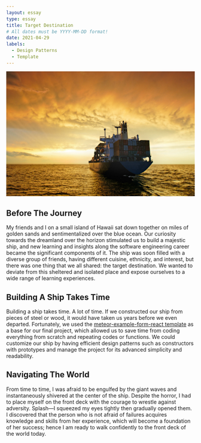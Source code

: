 ```yaml
---
layout: essay
type: essay
title: Target Destination
# All dates must be YYYY-MM-DD format!
date: 2021-04-29
labels:
  - Design Patterns
  - Template
---
```


<img class="ui medium right floated rounded image" src="../images/ship.jpg">

## Before The Journey
My friends and I on a small island of Hawaii sat down together on miles of golden sands and sentimentalized over the blue ocean. Our curiosity towards the dreamland over the horizon stimulated us to build a majestic ship, and new learning and insights along the software engineering career became the significant components of it. The ship was soon filled with a diverse group of friends, having different cuisine, ethnicity, and interest, but there was one thing that we all shared: the target destination. We wanted to deviate from this sheltered and isolated place and expose ourselves to a wide range of learning experiences.

## Building A Ship Takes Time
Building a ship takes time. A lot of time. If we constructed our ship from pieces of steel or wood, it would have taken us years before we even departed. Fortunately, we used the [meteor-example-form-react template](https://github.com/ics-software-engineering/meteor-example-form-react) as a base for our final project, which allowed us to save time from coding everything from scratch and repeating codes or functions. We could customize our ship by having efficient design patterns such as constructors with prototypes and manage the project for its advanced simplicity and readability.

## Navigating The World
From time to time, I was afraid to be engulfed by the giant waves and instantaneously shivered at the center of the ship. Despite the horror, I had to place myself on the front deck with the courage to wrestle against adversity. Splash—I squeezed my eyes tightly then gradually opened them. I discovered that the person who is not afraid of failures acquires knowledge and skills from her experience, which will become a foundation of her success; hence I am ready to walk confidently to the front deck of the world today.
